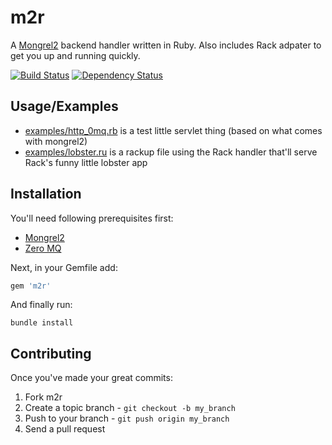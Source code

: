m2r
===

A [Mongrel2](http://mongrel2.org/) backend handler written in Ruby. Also includes Rack adpater to get you up and running quickly.


[![Build Status](https://secure.travis-ci.org/perplexes/m2r.png)](http://travis-ci.org/perplexes/m2r) [![Dependency Status](https://gemnasium.com/perplexes/m2r.png)](https://gemnasium.com/perplexes/m2r)

Usage/Examples
-----

* [examples/http\_0mq.rb](https://github.com/perplexes/m2r/blob/master/example/http_0mq.rb) is a test little servlet thing (based on what comes with mongrel2)
* [examples/lobster.ru](https://github.com/perplexes/m2r/blob/master/example/lobster.ru) is a rackup file using the Rack handler that'll serve Rack's funny little lobster app

Installation
------------

You'll need following prerequisites first:

* [Mongrel2](http://mongrel2.org/downloads)
* [Zero MQ](http://www.zeromq.org/area:download)

Next, in your Gemfile add:

```ruby
gem 'm2r'
```

And finally run:

```
bundle install
```

Contributing
------------

Once you've made your great commits:

1. Fork m2r
2. Create a topic branch - `git checkout -b my_branch`
3. Push to your branch - `git push origin my_branch`
4. Send a pull request



